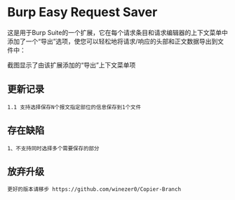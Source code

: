 # Burp Easy Request Saver

这是用于Burp Suite的一个扩展，它在每个请求条目和请求编辑器的上下文菜单中添加了一个“导出”选项，使您可以轻松地将请求/响应的头部和正文数据导出到文件中：

截图显示了由该扩展添加的“导出”上下文菜单项

## 更新记录
```
1.1 支持选择保存N个报文指定部位的信息保存到1个文件
```

## 存在缺陷
```
1、不支持同时选择多个需要保存的部分
```

## 放弃升级
```
更好的版本请移步 https://github.com/winezer0/Copier-Branch
```
